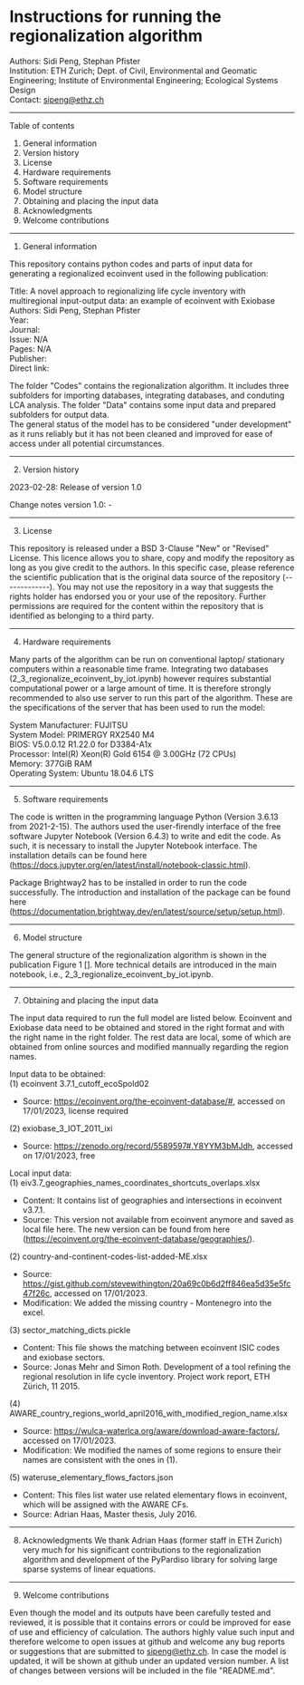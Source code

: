 Instructions for running the regionalization algorithm
=================

Authors: Sidi Peng, Stephan Pfister<br />
Institution: ETH Zurich; Dept. of Civil, Environmental and Geomatic Engineering; Institute of Environmental Engineering; Ecological Systems Design<br />
Contact: sipeng@ethz.ch

---------------------------
Table of contents

1. General information
2. Version history
3. License 
4. Hardware requirements
5. Software requirements
6. Model structure
7. Obtaining and placing the input data
8. Acknowledgments
9. Welcome contributions

----------------------------

1. General information

This repository contains python codes and parts of input data for generating a regionalized ecoinvent used in the following publication:

Title: A novel approach to regionalizing life cycle inventory with multiregional input-output data: an example of ecoinvent with Exiobase
Authors: Sidi Peng, Stephan Pfister<br />
Year: <br />
Journal: <br />
Issue: N/A<br />
Pages: N/A<br />
Publisher: <br />
Direct link: <br />

The folder "Codes" contains the regionalization algorithm. It includes three subfolders for importing databases, integrating databases, and conduting LCA analysis. The folder "Data" contains some input data and prepared subfolders for output data. <br />
The general status of the model has to be considered "under development" as it runs reliably but it has not been cleaned and improved for ease of access under all potential circumstances.

----------------------------

2. Version history

2023-02-28: Release of version 1.0

Change notes version 1.0: -

----------------------------

3. License 

This repository is released under a BSD 3-Clause "New" or "Revised" License. This licence allows you to share, copy and modify the repository as long as you give credit to the authors. In this specific case, please reference the scientific publication that is the original data source of the repository (-------------). You may not use the repository in a way that suggests the rights holder has endorsed you or your use of the repository. Further permissions are required for the content within the repository that is identified as belonging to a third party.

----------------------------

4. Hardware requirements

Many parts of the algorithm can be run on conventional laptop/ stationary computers within a reasonable time frame. Integrating two databases (2_3_regionalize_ecoinvent_by_iot.ipynb) however requires substantial computational power or a large amount of time. It is therefore strongly recommended to also use server to run this part of the algorithm. These are the specifications of the server that has been used to run the model:

System Manufacturer: FUJITSU<br />
System Model: PRIMERGY RX2540 M4<br />
BIOS: V5.0.0.12 R1.22.0 for D3384-A1x<br />
Processor: Intel(R) Xeon(R) Gold 6154 @ 3.00GHz (72 CPUs)<br />
Memory: 377GiB RAM<br />
Operating System: Ubuntu 18.04.6 LTS<br />

----------------------------

5. Software requirements

The code is written in the programming language Python (Version 3.6.13 from 2021-2-15). The authors used the user-firendly interface of the free software Jupyter Notebook (Version 6.4.3) to write and edit the code. As such, it is necessary to install the Jupyter Notebook interface. The installation details can be found here (https://docs.jupyter.org/en/latest/install/notebook-classic.html). 

Package Brightway2 has to be installed in order to run the code successfully. The introduction and installation of the package can be found here (https://documentation.brightway.dev/en/latest/source/setup/setup.html).

----------------------------

6. Model structure

The general structure of the regionalization algorithm is shown in the publication Figure 1 []. More technical details are introduced in the main notebook, i.e., 2_3_regionalize_ecoinvent_by_iot.ipynb.

----------------------------

7. Obtaining and placing the input data

The input data required to run the full model are listed below. Ecoinvent and Exiobase data need to be obtained and stored in the right format and with the right name in the right folder. The rest data are local, some of which are obtained from online sources and modified mannually regarding the region names.


Input data to be obtained:<br />
(1) ecoinvent 3.7.1_cutoff_ecoSpold02<br />
   - Source: https://ecoinvent.org/the-ecoinvent-database/#, accessed on 17/01/2023, license required<br />
   
(2) exiobase_3_IOT_2011_ixi <br />
   - Source: https://zenodo.org/record/5589597#.Y8YYM3bMJdh, accessed on 17/01/2023, free

Local input data:<br />
(1) eiv3.7_geographies_names_coordinates_shortcuts_overlaps.xlsx<br />
   - Content: It contains list of geographies and intersections in ecoinvent v3.7.1.<br />
   - Source: This version not available from ecoinvent anymore and saved as local file here. The new version can be found from here (https://ecoinvent.org/the-ecoinvent-database/geographies/). <br />
   
(2) country-and-continent-codes-list-added-ME.xlsx <br />
   - Source: https://gist.github.com/stevewithington/20a69c0b6d2ff846ea5d35e5fc47f26c, accessed on 17/01/2023.<br />
   - Modification: We added the missing country - Montenegro into the excel.<br />
   
(3) sector_matching_dicts.pickle<br />
   - Content: This file shows the matching between ecoinvent ISIC codes and exiobase sectors.<br />
   - Source: Jonas Mehr and Simon Roth. Development of a tool refining the regional resolution in life cycle inventory. Project work report, ETH Zürich, 11 2015.
   
(4) AWARE_country_regions_world_april2016_with_modified_region_name.xlsx <br />
   - Source: https://wulca-waterlca.org/aware/download-aware-factors/, accessed on 17/01/2023.<br />
   - Modification: We modified the names of some regions to ensure their names are consistent with the ones in (1).<br />
   
(5) wateruse_elementary_flows_factors.json<br />
   - Content: This files list water use related elementary flows in ecoinvent, which will be assigned with the AWARE CFs.<br />
   - Source: Adrian Haas, Master thesis, July 2016.<br />

----------------------------
8. Acknowledgments
We thank Adrian Haas (former staff in ETH Zurich) very much for his significant contributions to the regionalization algorithm and development of the PyPardiso library for solving large sparse systems of linear equations.

----------------------------

9. Welcome contributions

Even though the model and its outputs have been carefully tested and reviewed, it is possible that it contains errors or could be improved for ease of use and efficiency of calculation. The authors highly value such input and therefore welcome to open issues at github and welcome any bug reports or suggestions that are submitted to sipeng@ethz.ch. In case the model is updated, it will be shown at github under an updated version number. A list of changes between versions will be included in the file "README.md".
